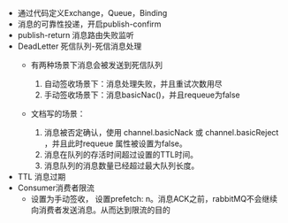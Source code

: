 * 通过代码定义Exchange，Queue，Binding
* 消息的可靠性投递，开启publish-confirm
* publish-return 消息路由失败监听
* DeadLetter 死信队列-死信消息处理    
    * 有两种场景下消息会被发送到死信队列
        1. 自动签收场景下：消息处理失败，并且重试次数用尽
        2. 手动签收场景下：消息basicNac()，并且requeue为false
        
    * 文档写的场景：
        1. 消息被否定确认，使用 channel.basicNack 或 channel.basicReject ，并且此时requeue 属性被设置为false。
        2. 消息在队列的存活时间超过设置的TTL时间。
        3. 消息队列的消息数量已经超过最大队列长度。
* TTL 消息过期
* Consumer消费者限流
    * 设置为手动签收， 设置prefetch: n。消息ACK之前，rabbitMQ不会继续向消费者发送消息。从而达到限流的目的